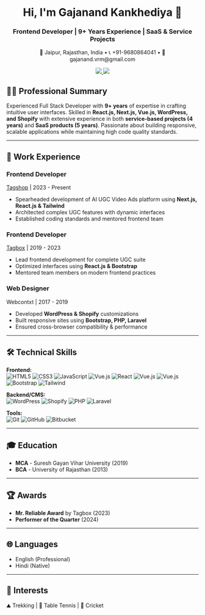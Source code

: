 <h1 align="center">Hi, I'm Gajanand Kankhediya 👋</h1>
<h3 align="center">Frontend Developer | 9+ Years Experience | SaaS & Service Projects</h3>

<p align="center">
  📍 Jaipur, Rajasthan, India • 📞 +91-9680864041 • 📧 gajanand.vrm@gmail.com  
</p>

<p align="center">
  <a href="https://www.linkedin.com/in/gajanandkankhediya/" target="_blank">
    <img src="https://img.shields.io/badge/LinkedIn-blue?logo=linkedin&style=for-the-badge" />
  </a>
  <a href="https://gajanand.vercel.app/" target="_blank">
    <img src="https://img.shields.io/badge/Portfolio-Visit-lightgrey?style=for-the-badge&logo=vercel" />
  </a>
</p>



## 👨‍💻 Professional Summary  
Experienced Full Stack Developer with **9+ years** of expertise in crafting intuitive user interfaces. Skilled in **React.js, Next.js, Vue.js, WordPress, and Shopify** with extensive experience in both **service-based projects (4 years)** and **SaaS products (5 years)**. Passionate about building responsive, scalable applications while maintaining high code quality standards.

---

## 🚀 Work Experience  

### **Frontend Developer**  
[Tagshop](https://tagshop.ai) | 2023 - Present  
- Spearheaded development of AI UGC Video Ads platform using **Next.js, React.js & Tailwind**  
- Architected complex UGC features with dynamic interfaces  
- Established coding standards and mentored frontend team  

### **Frontend Developer**  
[Tagbox](https://tagbox.com) | 2019 - 2023  
- Lead frontend development for complete UGC suite  
- Optimized interfaces using **React.js & Bootstrap**  
- Mentored team members on modern frontend practices  

### **Web Designer**  
Webcontxt | 2017 - 2019  
- Developed **WordPress & Shopify** customizations  
- Built responsive sites using **Bootstrap, PHP, Laravel**  
- Ensured cross-browser compatibility & performance  

---

## 🛠 Technical Skills  

**Frontend:**  
![HTML5](https://img.shields.io/badge/HTML5-E34F26?style=flat&logo=html5&logoColor=white)
![CSS3](https://img.shields.io/badge/CSS3-1572B6?style=flat&logo=css3&logoColor=white)
![JavaScript](https://img.shields.io/badge/JavaScript-F7DF1E?style=flat&logo=javascript&logoColor=black)
![Vue.js](https://img.shields.io/badge/TypeScript.js-3178c6?style=flat&logo=typescript&logoColor=white)
![React](https://img.shields.io/badge/React-61DAFB?style=flat&logo=react&logoColor=black)
![Vue.js](https://img.shields.io/badge/Next.js-171717?style=flat&logo=next.js&logoColor=white)
![Vue.js](https://img.shields.io/badge/Vue.js-4FC08D?style=flat&logo=vue.js&logoColor=white)
![Bootstrap](https://img.shields.io/badge/Bootstrap-7952B3?style=flat&logo=bootstrap&logoColor=white)
![Tailwind](https://img.shields.io/badge/Tailwind_CSS-38B2AC?style=flat&logo=tailwind-css&logoColor=white)

**Backend/CMS:**  
![WordPress](https://img.shields.io/badge/WordPress-21759B?style=flat&logo=wordpress&logoColor=white)
![Shopify](https://img.shields.io/badge/Shopify-7AB55C?style=flat&logo=shopify&logoColor=white)
![PHP](https://img.shields.io/badge/PHP-777BB4?style=flat&logo=php&logoColor=white)
![Laravel](https://img.shields.io/badge/Laravel-FF2D20?style=flat&logo=laravel&logoColor=white)

**Tools:**  
![Git](https://img.shields.io/badge/Git-F05032?style=flat&logo=git&logoColor=white)
![GitHub](https://img.shields.io/badge/GitHub-181717?style=flat&logo=github&logoColor=white)
![Bitbucket](https://img.shields.io/badge/Bitbucket-0052CC?style=flat&logo=bitbucket&logoColor=white)

---

## 🎓 Education  
- **MCA** - Suresh Gayan Vihar University (2019)  
- **BCA** - University of Rajasthan (2013)  

---

## 🏆 Awards  
- **Mr. Reliable Award** by Tagbox (2023)  
- **Performer of the Quarter** (2024)  

---

## 🌐 Languages  
- English (Professional)  
- Hindi (Native)  

---

## 🎯 Interests  
⛰️ Trekking | 🏓 Table Tennis | 🏏 Cricket  
